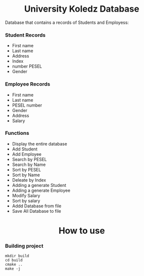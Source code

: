 <h1 align="center"> University Koledz Database </h1>

Database that contains a records of Students and Employess:

### Student Records

 - First name 
 - Last name
 - Address
 - Index
 - number PESEL 
 - Gender

### Employee Records

 - First name 
 - Last name 
 - PESEL number 
 - Gender 
 - Address 
 - Salary

### Functions

-  Display the entire database
-  Add Student
-  Add Employee
-  Search by PESEL 
-  Search by Name
-  Sort by PESEL
-  Sort by Name
-  Deleate by Index
-  Adding a generate Student
-  Adding a generate Employee
-  Modify Salary
-  Sort by salary
-  Addd Database from file
-  Save All Database to file
<h1 align="center">How to use</h1>


### Building project
    mkdir build
    cd build
    cmake ..
    make -j   
